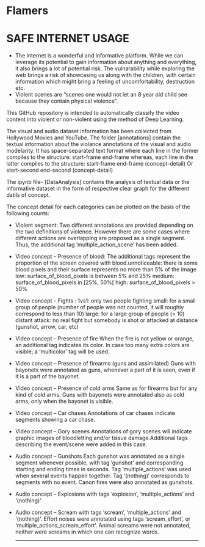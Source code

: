 # Flamers

# SAFE INTERNET USAGE
* The internet is a wonderful and informative platform. While we can leverage its potential to gain information about anything and everything, it also brings a lot of potential risk. The vulnarability while exploring the web brings a risk of showcasing us along with the children, with certain information which might bring a feeling of uncomfortability, destruction etc.
* Violent scenes are “scenes one would not let an 8 year old child see because they contain physical violence”. 

This GitHub repository is intended to automatically classify the video content into violent or non-violent using the method of Deep Learning.

The visual and audio dataset information has been collected from Hollywood Movies and YouTube.
The folder [annotations] contain the textual information about the violance annotations of the visual and audio modelarity. It has space-separated text format where each line in the former compiles to the structure:
start-frame end-frame
whereas, each line in the latter compiles to the structure:
start-frame end-frame (concept-detail)       Or
start-second end-second (concept-detail) 

The ipynb file- [DataAnalysis] contains the analysis of textual data or the informative dataset in the form of respective clear graph for the different datils of concept.

The concept detail for each categories can be plotted on the basis of the following counts:
* Violent segment:
    Two different annotations are provided depending on the two definitions of violence. However there are some cases where different actions are overlapping are proposed as a single segment. Thus, the additional tag ‘multiple_action_scene’ has been added.
* Video concept – Presence of blood:
    The additional tags represent the proportion of the screen covered with blood.unnoticeable: there is some blood pixels and their surface represents no more than 5% of the image
low: surface_of_blood_pixels is between 5% and 25%
medium: surface_of_blood_pixels in [25%, 50%[
high: surface_of_blood_pixels > 50%
* Video concept – Fights :
    1vs1: only two people fighting
small: for a small group of people (number of people was not counted, it will roughly correspond to less than 10)
large: for a large group of people (> 10)
distant attack: no real fight but somebody is shot or attacked at distance (gunshot, arrow, car, etc)

* Video concept – Presence of fire
    When the fire is not yellow or orange, an additional tag indicates its color. In case too many extra colors are visible, a ‘multicolor’ tag will be used.
   
* Video concept – Presence of firearms (guns and assimilated) 
       Guns with bayonets were annotated as guns, whenever a part of it is seen, even if it is a part of the bayonet.
* Video concept – Presence of cold arms 
    Same as for firearms but for any kind of cold arms. Guns with bayonets were annotated also as cold arms, only when the bayonet is visible.
* Video concept – Car chases
    Annotations of car chases indicate segments showing a car chase.
* Video concept – Gory scenes 
    Annotations of gory scenes will indicate graphic images of bloodletting and/or tissue damage.Additional tags describing the event/scene were added in this case.
* Audio concept – Gunshots 
    Each gunshot was annotated as a single segment whenever possible, with tag ‘gunshot’ and corresponding starting and ending times in seconds. Tag ‘multiple_actions’ was used when several events happen together. Tag ‘(nothing)’ corresponds to segments with no event. Canon fires were also annotated as gunshots.
* Audio concept – Explosions 
    with tags ‘explosion’, ‘multiple_actions’ and ‘(nothing)’
* Audio concept – Scream 
     with tags ‘scream’, ‘multiple_actions’ and ‘(nothing)’. Effort noises were annotated using tags ‘scream_effort’, or ‘multiple_actions_scream_effort’. Animal screams were not annotated, neither were screams in which one can recognize words.
     
     ______________________________________________________________________________________________________________________
     
